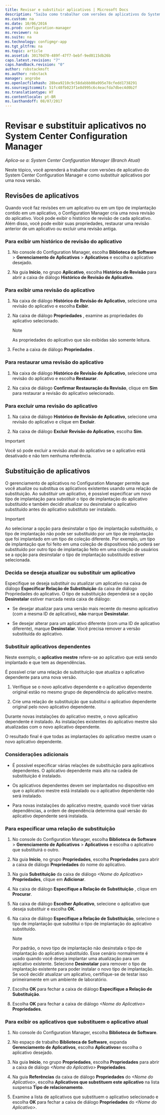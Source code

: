 ```yaml
---
title: Revisar e substituir aplicativos | Microsoft Docs
description: "Saiba como trabalhar com versões de aplicativos do System Center Configuration Manager e como substituir aplicativos."
ms.custom: na
ms.date: 10/06/2016
ms.prod: configuration-manager
ms.reviewer: na
ms.suite: na
ms.technology: configmgr-app
ms.tgt_pltfrm: na
ms.topic: article
ms.assetid: 30170d70-489f-47f7-bebf-9ed0115db26b
caps.latest.revision: "7"
caps.handback.revision: "0"
author: robstackmsft
ms.author: robstack
manager: angrobe
ms.openlocfilehash: 28bea9210c9c58dabbb00a995e78cfedd1738291
ms.sourcegitcommit: 51fc48fb023f1e8d995c6c4eacfda7dbec4d0b2f
ms.translationtype: HT
ms.contentlocale: pt-BR
ms.lasthandoff: 08/07/2017
---
```

# <a name="revise-and-supersede-applications-in-system-center-configuration-manager"></a>Revisar e substituir aplicativos no System Center Configuration Manager

*Aplica-se a: System Center Configuration Manager (Branch Atual)*

Neste tópico, você aprenderá a trabalhar com versões de aplicativo do System Center Configuration Manager e como substituir aplicativos por uma nova versão.  

##  <a name="application-revisions"></a>Revisões de aplicativos  
 Quando você faz revisões em um aplicativo ou em um tipo de implantação contido em um aplicativo, o Configuration Manager cria uma nova revisão do aplicativo. Você pode exibir o histórico de revisão de cada aplicativo. Além disso, você pode exibir suas propriedades, restaurar uma revisão anterior de um aplicativo ou excluir uma revisão antiga.  

### <a name="to-display-an-application-revision-history"></a>Para exibir um histórico de revisão do aplicativo  

1.  No console do Configuration Manager, escolha **Biblioteca de Software** > **Gerenciamento de Aplicativos** > **Aplicativos** e escolha o aplicativo desejado.  

3.  Na guia **Início**, no grupo **Aplicativo**, escolha **Histórico de Revisão** para abrir a caixa de diálogo **Histórico de Revisão de Aplicativo**.  

### <a name="to-view-an-application-revision"></a>Para exibir uma revisão do aplicativo  

1.  Na caixa de diálogo **Histórico de Revisão de Aplicativo**, selecione uma revisão do aplicativo e escolha **Exibir**.  

2.  Na caixa de diálogo **Propriedades** , examine as propriedades do aplicativo selecionado.  

    > [!NOTE]  
    >  As propriedades do aplicativo que são exibidas são somente leitura.  

3.  Feche a caixa de diálogo **Propriedades** .  

### <a name="to-restore-an-application-revision"></a>Para restaurar uma revisão do aplicativo  

1.  Na caixa de diálogo **Histórico de Revisão de Aplicativo**, selecione uma revisão do aplicativo e escolha **Restaurar**.  

2.  Na caixa de diálogo **Confirmar Restauração da Revisão**, clique em **Sim** para restaurar a revisão do aplicativo selecionado.  

### <a name="to-delete-an-application-revision"></a>Para excluir uma revisão do aplicativo  

1.  Na caixa de diálogo **Histórico de Revisão de Aplicativo**, selecione uma revisão do aplicativo e clique em **Excluir**.  

2.  Na caixa de diálogo **Excluir Revisão do Aplicativo**, escolha **Sim**.  

> [!IMPORTANT]  
>  Você só pode excluir a revisão atual do aplicativo se o aplicativo está desativado e não tem nenhuma referência.  

##  <a name="application-supersedence"></a>Substituição de aplicativos  
 O gerenciamento de aplicativos no Configuration Manager permite que você atualize ou substitua os aplicativos existentes usando uma relação de substituição. Ao substituir um aplicativo, é possível especificar um novo tipo de implantação para substituir o tipo de implantação do aplicativo substituído e também decidir atualizar ou desinstalar o aplicativo substituído antes do aplicativo substituto ser instalado.  

> [!IMPORTANT]  
>  Ao selecionar a opção para desinstalar o tipo de implantação substituído, o tipo de implantação não pode ser substituído por um tipo de implantação que foi implantado em um tipo de coleção diferente.  Por exemplo, um tipo de implantação que foi feito em uma coleção de dispositivos não poderá ser substituído por outro tipo de implantação feito em uma coleção de usuários se a opção para desinstalar o tipo de implantação substituído estiver selecionada.  

### <a name="decide-whether-to-upgrade-or-replace-an-application"></a>Decida se deseja atualizar ou substituir um aplicativo  
 Especifique se deseja substituir ou atualizar um aplicativo na caixa de diálogo **Especificar Relação de Substituição** da caixa de diálogo Propriedades do aplicativo. O tipo de substituição dependerá se a opção **Desinstalar** estiver marcada nesta caixa de diálogo:  

-   Se desejar atualizar para uma versão mais recente do mesmo aplicativo (com a mesma ID de aplicativo), **não** marque **Desinstalar**.  

-   Se desejar alterar para um aplicativo diferente (com uma ID de aplicativo diferente), marque **Desinstalar**. Você precisa remover a versão substituída do aplicativo.  

### <a name="supersede-dependent-applications"></a>Substituir aplicativos dependentes  
 Neste exemplo, o **aplicativo mestre** refere-se ao aplicativo que está sendo implantado e que tem as dependências.  

 É possível criar uma relação de substituição que atualiza o aplicativo dependente para uma nova versão.  

1.  Verifique se o novo aplicativo dependente e o aplicativo dependente original estão no mesmo grupo de dependência do aplicativo mestre.  

2.  Crie uma relação de substituição que substitui o aplicativo dependente original pelo novo aplicativo dependente.  

 Durante novas instalações do aplicativo mestre, o novo aplicativo dependente é instalado. As instalações existentes do aplicativo mestre são atualizadas com o novo aplicativo dependente.  

 O resultado final é que todas as implantações do aplicativo mestre usam o novo aplicativo dependente.  

### <a name="further-considerations"></a>Considerações adicionais  

-   É possível especificar várias relações de substituição para aplicativos dependentes. O aplicativo dependente mais alto na cadeia de substituição é instalado.  

-   Os aplicativos dependentes devem ser implantados no dispositivo em que o aplicativo mestre está instalado ou o aplicativo dependente não será instalado.  

-   Para novas instalações do aplicativo mestre, quando você tiver várias dependências, a ordem de dependência determina qual versão do aplicativo dependente será instalada.  

### <a name="to-specify-a-supersedence-relationship"></a>Para especificar uma relação de substituição  

1.  No console do Configuration Manager, escolha **Biblioteca de Software** > **Gerenciamento de Aplicativos** > **Aplicativos** e escolha o aplicativo que substituirá o outro.  

3.  Na guia **Início**, no grupo **Propriedades**, escolha **Propriedades** para abrir a caixa de diálogo **Propriedades** do nome do aplicativo.  

4.  Na guia **Substituição** da caixa de diálogo *<Nome do Aplicativo\>* **Propriedades**, clique em **Adicionar**.  

5.  Na caixa de diálogo **Especifique a Relação de Substituição** , clique em **Procurar**.  

6.  Na caixa de diálogo **Escolher Aplicativo**, selecione o aplicativo que deseja substituir e escolha **OK**.  

7.  Na caixa de diálogo **Especifique a Relação de Substituição**, selecione o tipo de implantação que substitui o tipo de implantação do aplicativo substituído.  

    > [!NOTE]  
    >  Por padrão, o novo tipo de implantação não desinstala o tipo de implantação do aplicativo substituído. Esse cenário normalmente é usado quando você deseja implantar uma atualização para um aplicativo existente. Selecione **Desinstalar** para remover o tipo de implantação existente para poder instalar o novo tipo de implantação. Se você decidir atualizar um aplicativo, certifique-se de testar isso primeiramente em um ambiente de laboratório.  

8.  Escolha **OK** para fechar a caixa de diálogo **Especifique a Relação de Substituição**.  

9. Escolha **OK** para fechar a caixa de diálogo *<Nome do Aplicativo\>* **Propriedades**.  

### <a name="to-display-applications-that-supersede-the-current-application"></a>Para exibir os aplicativos que substituem o aplicativo atual  

1.  No console do Configuration Manager, escolha **Biblioteca de Software**.  

2.  No espaço de trabalho **Biblioteca de Software**, expanda **Gerenciamento de Aplicativos**, escolha **Aplicativos**e escolha o aplicativo desejado.  

3.  Na guia **Início**, no grupo **Propriedades**, escolha **Propriedades** para abrir a caixa de diálogo *<Nome do Aplicativo\>* **Propriedades**.  

4.  Na guia **Referências** da caixa de diálogo **Propriedades** do *<Nome do Aplicativo\>*, escolha **Aplicativos que substituem este aplicativo** na lista suspensa **Tipo de relacionamento**.  

5.  Examine a lista de aplicativos que substituem o aplicativo selecionado e escolha **OK** para fechar a caixa de diálogo **Propriedades** do *<Nome do Aplicativo\>*.  
